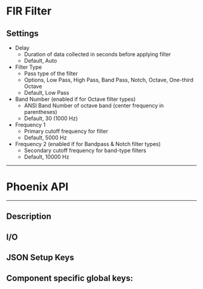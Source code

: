 # FIR Filter
## Settings
- Delay
    - Duration of data collected in seconds before applying filter
    - Default, Auto
- Filter Type
    - Pass type of the filter
    - Options, Low Pass, High Pass, Band Pass, Notch, Octave, One-third Octave
    - Default, Low Pass
- Band Number (enabled if for Octave filter types)
    - ANSI Band Number of octave band (center frequency in parentheses)
    - Default, 30 (1000 Hz)
- Frequency 1
    - Primary cutoff frequency for filter
    - Default, 5000 Hz
- Frequency 2 (enabled if for Bandpass & Notch filter types)
    - Secondary cutoff frequency for band-type filters
    - Default, 10000 Hz
___
# Phoenix API
___
## Description

## I/O

## JSON Setup Keys

Component specific global keys:
- 